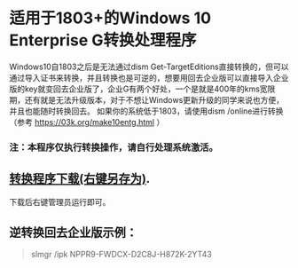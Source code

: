 # 适用于1803+的Windows 10 Enterprise G转换处理程序
Windows10自1803之后是无法通过dism Get-TargetEditions直接转换的，但可以通过导入证书来转换，并且转换也是可逆的，想要用回去企业版可以直接导入企业版的key就变回去企业版了，企业G有两个好处，一个是就是400年的kms宽限期，还有就是无法升级版本，对于不想让Windows更新升级的同学来说也方便，并且也能随时转换回去。
如果你的系统低于1803，请使用dism /online进行转换（参考 https://03k.org/make10entg.html ）
### 注：本程序仅执行转换操作，请自行处理系统激活。
## [转换程序下载(右键另存为)](https://raw.githubusercontent.com/lixuy/EnterpriseGconvert/master/EnterpriseGconvert.cmd).

下载后右键管理员运行即可。

## 逆转换回去企业版示例：
>slmgr /ipk NPPR9-FWDCX-D2C8J-H872K-2YT43
